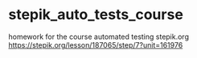 # stepik_auto_tests_course
homework for the course automated testing stepik.org
https://stepik.org/lesson/187065/step/7?unit=161976
